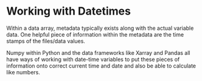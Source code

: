 # Working with Datetimes

Within a data array, metadata typically exists along with the actual variable data. One helpful piece of information within the metadata are the time stamps of the files/data values.

Numpy within Python and the data frameworks like Xarray and Pandas all have ways of working with date-time variables to put these pieces of information onto correct current time and date and also be able to calculate like numbers.
